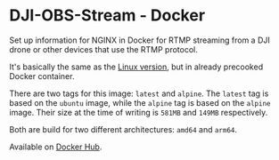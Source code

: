 # DJI-OBS-Stream - Docker

Set up information for NGINX in Docker for RTMP streaming from a DJI drone or other devices that use the RTMP protocol.

It's basically the same as the [Linux version](../Linux/README.md), but in already precooked Docker container.

There are two tags for this image: `latest` and `alpine`.
The `latest` tag is based on the `ubuntu` image, while the `alpine` tag is based on the `alpine` image.
Their size at the time of writing is `581MB` and `149MB` respectively.

Both are build for two different architectures: `amd64` and `arm64`.

Available on [Docker Hub](https://hub.docker.com/r/prochac/dji-obs-stream/tags).
